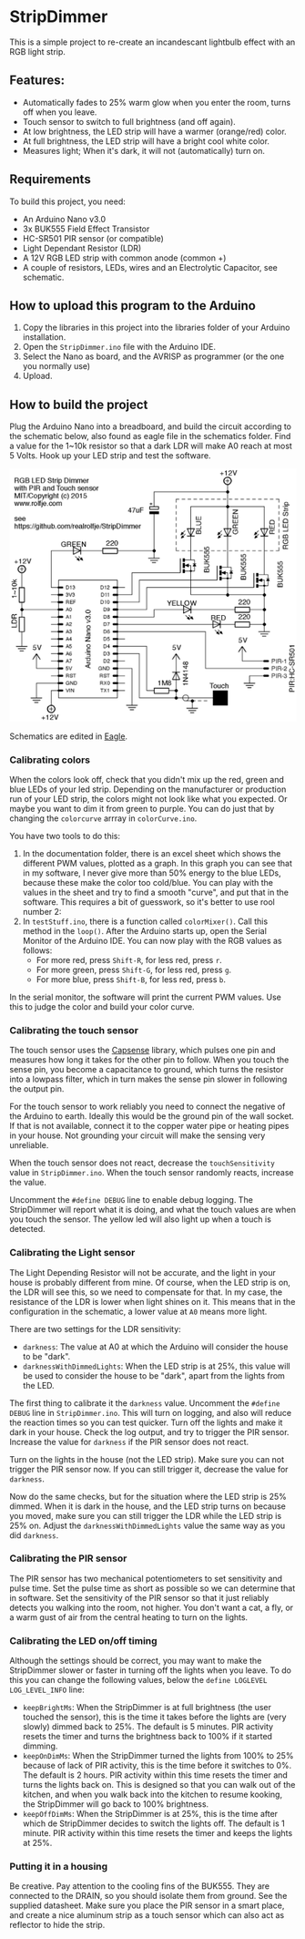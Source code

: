# StripDimmer
This is a simple project to re-create an incandescant lightbulb effect with an RGB light strip. 

## Features:
- Automatically fades to 25% warm glow when you enter the room, turns off when you leave.
- Touch sensor to switch to full brightness (and off again).
- At low brightness, the LED strip will have a warmer (orange/red) color. 
- At full brightness, the LED strip will have a bright cool white color.
- Measures light; When it's dark, it will not (automatically) turn on.

## Requirements
To build this project, you need:
- An Arduino Nano v3.0
- 3x BUK555 Field Effect Transistor
- HC-SR501 PIR sensor (or compatible)
- Light Dependant Resistor (LDR)
- A 12V RGB LED strip with common anode (common +)
- A couple of resistors, LEDs, wires and an Electrolytic Capacitor, see schematic.

## How to upload this program to the Arduino
1. Copy the libraries in this project into the libraries folder of your Arduino installation.
2. Open the `StripDimmer.ino` file with the Arduino IDE.
3. Select the Nano as board, and the AVRISP as programmer (or the one you normally use)
4. Upload.

## How to build the project
Plug the Arduino Nano into a breadboard, and build the circuit according to the schematic below, also found as eagle file in the schematics folder. Find a value for the 1~10k resistor so that a dark LDR will make A0 reach at most 5 Volts. Hook up your LED strip and test the software.

![Schematic](schematics/StripDimmer.png?raw=true)

Schematics are edited in [Eagle](http://www.cadsoftusa.com/eagle-pcb-design-software/schematic-editor/).

### Calibrating colors
When the colors look off, check that you didn't mix up the red, green and blue LEDs of your led strip. Depending on the manufacturer or production run of your LED strip, the colors might not look like what you expected. Or maybe you want to dim it from green to purple. You can do just that by changing the `colorcurve` arrray in `colorCurve.ino`. 

You have two tools to do this:

1. In the documentation folder, there is an excel sheet which shows the different PWM values, plotted as a graph. In this graph you can see that in my software, I never give more than 50% energy to the blue LEDs, because these make the color too cold/blue. You can play with the values in the sheet and try to find a smooth "curve", and put that in the software. This requires a bit of guesswork, so it's better to use rool number 2:
2. In `testStuff.ino`, there is a function called `colorMixer()`. Call this method in the `loop()`. After the Arduino starts up, open the Serial Monitor of the Arduino IDE. You can now play with the RGB values as follows:
    - For more red, press `Shift-R`, for less red, press `r`.
    - For more green, press `Shift-G`, for less red, press `g`.
    - For more blue, press `Shift-B`, for less red, press `b`.
    
In the serial monitor, the software will print the current PWM values. Use this to judge the color and build your color curve.

### Calibrating the touch sensor
The touch sensor uses the [Capsense](http://playground.arduino.cc/Main/CapacitiveSensor?from=Main.CapSense) library, which pulses one pin and measures how long it takes for the other pin to follow. When you touch the sense pin, you become a capacitance to ground, which turns the resistor into a lowpass filter, which in turn makes the sense pin slower in following the output pin.

For the touch sensor to work reliably you need to connect the negative of the Arduino to earth. Ideally this would be the ground pin of the wall socket. If that is not available, connect it to the copper water pipe or heating pipes in your house. Not grounding your circuit will make the sensing very unreliable.

When the touch sensor does not react, decrease the `touchSensitivity` value in `StripDimmer.ino`. When the touch sensor randomly reacts, increase the value.

Uncomment the `#define DEBUG` line to enable debug logging. The StripDimmer will report what it is doing, and what the touch values are when you touch the sensor. The yellow led will also light up when a touch is detected.

### Calibrating the Light sensor
The Light Depending Resistor will not be accurate, and the light in your house is probably different from mine. Of course, when the LED strip is on, the LDR will see this, so we need to compensate for that. In my case, the resistance of the LDR is lower when light shines on it. This means that in the configuration in the schematic, a lower value at `A0` means more light.

There are two settings for the LDR sensitivity:

- `darkness`: The value at A0 at which the Arduino will consider the house to be "dark".
- `darknessWithDimmedLights`: When the LED strip is at 25%, this value will be used to consider the house to be "dark", apart from the lights from the LED.

The first thing to calibrate it the `darkness` value. Uncomment the `#define DEBUG` line in `StripDimmer.ino`. This will turn on logging, and also will reduce the reaction times so you can test quicker. Turn off the lights and make it dark in your house. Check the log output, and try to trigger the PIR sensor. Increase the value for `darkness` if the PIR sensor does not react.

Turn on the lights in the house (not the LED strip). Make sure you can not trigger the PIR sensor now. If you can still trigger it, decrease the value for `darkness`.

Now do the same checks, but for the situation where the LED strip is 25% dimmed. When it is dark in the house, and the LED strip turns on because you moved, make sure you can still trigger the LDR while the LED strip is 25% on. Adjust the `darknessWithDimmedLights` value the same way as you did `darkness`.

### Calibrating the PIR sensor
The PIR sensor has two mechanical potentiometers to set sensitivity and pulse time. Set the pulse time as short as possible so we can determine that in software. Set the sensitivity of the PIR sensor so that it just reliably detects you walking into the room, not higher. You don't want a cat, a fly, or a warm gust of air from the central heating to turn on the lights.

### Calibrating the LED on/off timing
Although the settings should be correct, you may want to make the StripDimmer slower or faster in turning off the lights when you leave. To do this you can change the following values, below the `define LOGLEVEL LOG_LEVEL_INFO` line:

- `keepBrightMs`: When the StripDimmer is at full brightness (the user touched the sensor), this is the time it takes before the lights are (very slowly) dimmed back to 25%. The default is 5 minutes. PIR activity resets the timer and turns the brightness back to 100% if it started dimming.
- `keepOnDimMs`: When the StripDimmer turned the lights from 100% to 25% because of lack of PIR activity, this is the time before it switches to 0%. The default is 2 hours. PIR activity within this time resets the timer and turns the lights back on. This is designed so that you can walk out of the kitchen, and when you walk back into the kitchen to resume kooking, the StripDimmer will go back to 100% brightness.
- `keepOffDimMs`: When the StripDimmer is at 25%, this is the time after which de StripDimmer decides to switch the lights off. The default is 1 minute. PIR activity within this time resets the timer and keeps the lights at 25%.

### Putting it in a housing
Be creative. Pay attention to the cooling fins of the BUK555. They are connected to the DRAIN, so you should isolate them from ground. See the supplied datasheet. Make sure you place the PIR sensor in a smart place, and create a nice aluminum strip as a touch sensor which can also act as reflector to hide the strip.
